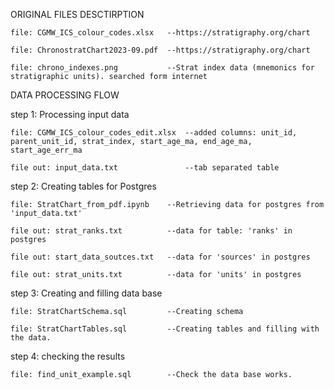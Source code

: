 ORIGINAL FILES DESCTIRPTION

    file: CGMW_ICS_colour_codes.xlsx   --https://stratigraphy.org/chart

    file: ChronostratChart2023-09.pdf  --https://stratigraphy.org/chart

    file: chrono_indexes.png           --Strat index data (mnemonics for stratigraphic units). searched form internet
	
	
DATA PROCESSING FLOW

step 1: Processing input data

    file: CGMW_ICS_colour_codes_edit.xlsx  --added columns: unit_id, parent_unit_id, strat_index, start_age_ma, end_age_ma, start_age_err_ma

    file out: input_data.txt               --tab separated table

step 2: Creating tables for Postgres

    file: StratChart_from_pdf.ipynb    --Retrieving data for postgres from 'input_data.txt'

    file out: strat_ranks.txt          --data for table: 'ranks' in postgres

    file out: start_data_soutces.txt   --data for 'sources' in postgres

    file out: strat_units.txt          --data for 'units' in postgres

step 3: Creating and filling data base

    file: StratChartSchema.sql         --Creating schema

    file: StratChartTables.sql         --Creating tables and filling with the data.
	
step 4: checking the results

    file: find_unit_example.sql        --Check the data base works.
    
